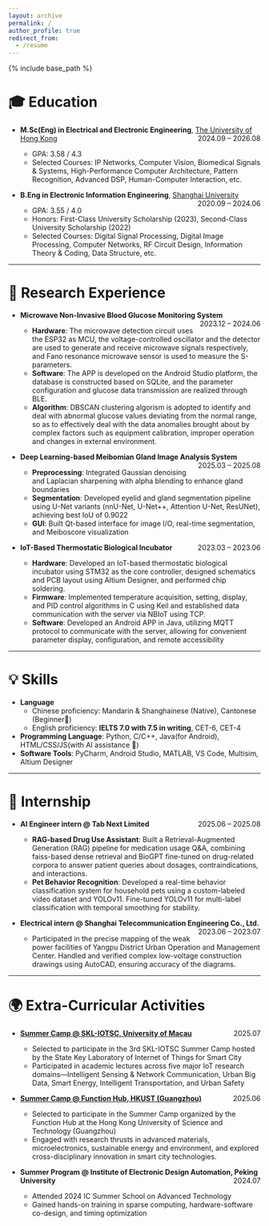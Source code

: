```yaml
---
layout: archive
permalink: /
author_profile: true
redirect_from:
  - /resume
---
```


{% include base_path %}

🎓 Education
=====
- **M.Sc(Eng) in Electrical and Electronic Engineering**, <a href="https://www.hku.hk/" target="_blank" style="color: inherit; text-decoration: underline;">The University of Hong Kong</a> <span style="float: right;">2024.09 – 2026.08</span>  
  - GPA: 3.58 / 4.3  
  - Selected Courses: IP Networks, Computer Vision, Biomedical Signals & Systems, High-Performance Computer Architecture, Pattern Recognition, Advanced DSP, Human-Computer Interaction, etc.  

- **B.Eng in Electronic Information Engineering**, <a href="https://www.shu.edu.cn/" target="_blank" style="color: inherit; text-decoration: underline;">Shanghai University</a> <span style="float: right;">2020.09 – 2024.06</span>  
  - GPA: 3.55 / 4.0  
  - Honors: First-Class University Scholarship (2023), Second-Class University Scholarship (2022)  
  - Selected Courses: Digital Signal Processing, Digital Image Processing, Computer Networks, RF Circuit Design, Information Theory & Coding, Data Structure, etc.  

---

🔬 Research Experience
=====
* **Microwave Non-Invasive Blood Glucose Monitoring System** <span style="float: right;">2023.12 – 2024.06</span>  
  - **Hardware**: The microwave detection circuit uses the ESP32 as MCU, the voltage-controlled oscillator and the detector are used to generate and receive microwave signals respectively, and Fano resonance microwave sensor is used to measure the S-parameters.  
  - **Software**: The APP is developed on the Android Studio platform, the database is constructed based on SQLite, and the parameter configuration and glucose data transmission are realized through BLE.  
  - **Algorithm**: DBSCAN clustering algorism is adopted to identify and deal with abnormal glucose values deviating from the normal range, so as to effectively deal with the data anomalies brought about by complex factors such as equipment calibration, improper operation and changes in external environment.  

* **Deep Learning-based Meibomian Gland Image Analysis System** <span style="float: right;">2025.03 – 2025.08</span>  
  - **Preprocessing**: Integrated Gaussian denoising and Laplacian sharpening with alpha blending to enhance gland boundaries  
  - **Segmentation**: Developed eyelid and gland segmentation pipeline using U-Net variants (nnU-Net, U-Net++, Attention U-Net, ResUNet), achieving best IoU of 0.9022
  - **GUI**: Built Qt-based interface for image I/O, real-time segmentation, and Meiboscore visualization  

* **IoT-Based Thermostatic Biological Incubator** <span style="float: right;">2023.03 – 2023.06</span>  
  - **Hardware**: Developed an IoT-based thermostatic biological incubator using STM32 as the core controller, designed schematics and PCB layout using Altium Designer, and performed chip soldering.  
  - **Firmware**: Implemented temperature acquisition, setting, display, and PID control algorithms in C using Keil and established data communication with the server via NBIoT using TCP.  
  - **Software**: Developed an Android APP in Java, utilizing MQTT protocol to communicate with the server, allowing for convenient parameter display, configuration, and remote accessibility  

---

💡 Skills
=====
* **Language**
  * Chinese proficiency: Mandarin & Shanghainese (Native), Cantonese (Beginner🙂)
  * English proficiency: **IELTS 7.0 with 7.5 in writing**, CET-6, CET-4
* **Programming Language**: Python, C/C++, Java(for Android), HTML/CSS/JS(with AI assistance 🤖) 
* **Software Tools**: PyCharm, Android Studio, MATLAB, VS Code, Multisim, Altium Designer  

---

💼 Internship
=====
- **AI Engineer intern @ Tab Next Limited** <span style="float: right;">2025.06 – 2025.08</span>
  - **RAG-based Drug Use Assistant**: Built a Retrieval-Augmented Generation (RAG) pipeline for medication usage Q&A, combining faiss-based dense retrieval and BioGPT fine-tuned on drug-related corpora to answer patient queries about dosages, contraindications, and interactions.
  - **Pet Behavior Recognition**: Developed a real-time behavior classification system for household pets using a custom-labeled video dataset and YOLOv11. Fine-tuned YOLOv11 for multi-label classification with temporal smoothing for stability.

- **Electrical intern @ Shanghai Telecommunication Engineering Co., Ltd.** <span style="float: right;">2023.06 – 2023.07</span>
  - Participated in the precise mapping of the weak power facilities of Yangpu District Urban Operation and Management Center. Handled and verified complex low-voltage construction drawings using AutoCAD, ensuring accuracy of the diagrams.

---

🌍 Extra-Curricular Activities
=====
* <a href="https://skliotsc.um.edu.mo/um-organises-3rd-skl-iotsc-summer-camp-for-outstanding-university-students/" target="_blank" style="color: inherit; text-decoration: underline;">**Summer Camp @ SKL-IOTSC, University of Macau**</a> <span style="float: right;">2025.07</span>  
  - Selected to participate in the 3rd SKL-IOTSC Summer Camp hosted by the State Key Laboratory of Internet of Things for Smart City
  - Participated in academic lectures across five major IoT research domains—Intelligent Sensing & Network Communication, Urban Big Data, Smart Energy, Intelligent Transportation, and Urban Safety  

* <a href="https://mp.weixin.qq.com/s/U0oRLA9g9eZ7A9FKwxSL6g" target="_blank" style="color: inherit; text-decoration: underline;">**Summer Camp @ Function Hub, HKUST (Guangzhou)**</a> <span style="float: right;">2025.06</span>  
  - Selected to participate in the Summer Camp organized by the Function Hub at the Hong Kong University of Science and Technology (Guangzhou)
  - Engaged with research thrusts in advanced materials, microelectronics, sustainable energy and environment, and explored cross-disciplinary innovation in smart city technologies.  

* **Summer Program @ Institute of Electronic Design Automation, Peking University** <span style="float: right;">2024.07</span>  
  - Attended 2024 IC Summer School on Advanced Technology  
  - Gained hands-on training in sparse computing, hardware-software co-design, and timing optimization  

